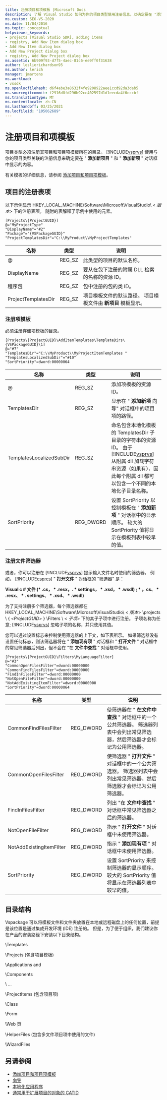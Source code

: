 ```yaml
---
title: 注册项目和项模板 |Microsoft Docs
description: 了解 Visual Studio 如何为你的项目类型使用注册信息，以确定要在 "添加新项目" 和 "添加新项" 对话框中显示的内容。
ms.custom: SEO-VS-2020
ms.date: 11/04/2016
ms.topic: conceptual
helpviewer_keywords:
- projects [Visual Studio SDK], adding items
- registry, Add New Item dialog box
- Add New Item dialog box
- Add New Project dialog box
- registry, Add New Project dialog box
ms.assetid: 6b909f93-d7f5-4aec-81c6-ee9ff0f31638
author: leslierichardson95
ms.author: lerich
manager: jmartens
ms.workload:
- vssdk
ms.openlocfilehash: d6f4abe3a8632f4fe9208922aee1ccd92da3dab5
ms.sourcegitcommit: f2916d8fd296b92cc402597d1d1eecda4f6cccbf
ms.translationtype: MT
ms.contentlocale: zh-CN
ms.lasthandoff: 03/25/2021
ms.locfileid: "105062689"
---
```

# <a name="registering-project-and-item-templates"></a>注册项目和项模板
项目类型必须注册其项目和项目项模板所在的目录。 [!INCLUDE[vsprvs](../../code-quality/includes/vsprvs_md.md)] 使用与你的项目类型关联的注册信息来确定要在 " **添加新项目** " 和 " **添加新项** " 对话框中显示的内容。

 有关模板的详细信息，请参阅 [添加项目和项目项模板](../../extensibility/internals/adding-project-and-project-item-templates.md)。

## <a name="registry-entries-for-projects"></a>项目的注册表项
 以下示例显示 HKEY_LOCAL_MACHINE\Software\Microsoft\VisualStudio\\ < *版本*> 下的注册表项。 随附的表解释了示例中使用的元素。

```
[Projects\{ProjectGUID}]
@="MyProjectType"
"DisplayName"="#2"
"Package"="{VSPackageGUID}"
"ProjectTemplatesDir"="C:\\MyProduct\\MyProjectTemplates"
```

|名称|类型|说明|
|----------|----------|-----------------|
|@|REG_SZ|此类型的项目的默认名称。|
|DisplayName|REG_SZ|要从在包下注册的附属 DLL 检索的名称的资源 ID。|
|程序包|REG_SZ|包中注册的包的类 ID。|
|ProjectTemplatesDir|REG_SZ|项目模板文件的默认路径。 项目模板文件由 **新项目** 模板显示。|

### <a name="registering-item-templates"></a>注册项模板
 必须注册存储项模板的目录。

```
[Projects\{ProjectGUID}\AddItemTemplates\TemplateDirs\{VSPackageGUID}\1]
@="#7"
"TemplatesDir"="C:\\MyProduct\\MyProjectItemTemplates "
"TemplatesLocalizedSubDir"="#10"
"SortPriority"=dword:00000064
```

| 名称 | 类型 | 说明 |
|--------------------------|-----------| - |
| @ | REG_SZ | 添加项模板的资源 ID。 |
| TemplatesDir | REG_SZ | 显示在 " **添加新项** 向导" 对话框中的项目项的路径。 |
| TemplatesLocalizedSubDir | REG_SZ | 命名包含本地化模板的 TemplatesDir 子目录的字符串的资源 ID。 由于 [!INCLUDE[vsprvs](../../code-quality/includes/vsprvs_md.md)] 从附属 dll 加载字符串资源（如果有），因此每个附属 dll 都可以包含一个不同的本地化子目录名称。 |
| SortPriority | REG_DWORD | 设置 SortPriority 以控制模板在 " **添加新项** " 对话框中的显示顺序。 较大的 SortPriority 值将显示在模板列表中较早的值。 |

### <a name="registering-file-filters"></a>注册文件筛选器
 或者，你可以注册在 [!INCLUDE[vsprvs](../../code-quality/includes/vsprvs_md.md)] 提示输入文件名时使用的筛选器。 例如， [!INCLUDE[csprcs](../../data-tools/includes/csprcs_md.md)] " **打开文件** " 对话框的 "筛选器" 是：

 **Visual c # 文件 (\* .cs， \* .resx，. \* settings， \* .xsd， \* .wsdl) ; \* 。cs、 \* .resx、 \* . settings、 \* .xsd、 \* .wsdl)**

 为了支持注册多个筛选器，每个筛选器都在 HKEY_LOCAL_MACHINE\Software\Microsoft\VisualStudio\\ < *版本*> \projects \\ { \<*ProjectGUID*> } \Filters \\ < *子项*> 下的其子子项中进行注册。 子项名称为任意; [!INCLUDE[vsprvs](../../code-quality/includes/vsprvs_md.md)] 忽略子项的名称，并只使用其值。

 您可以通过设置标志来控制使用筛选器的上下文，如下表所示。 如果筛选器没有设置任何标志，则该筛选器将在 " **添加现有项** " 对话框和 " **打开文件** " 对话框中的常见筛选器后列出，但不会在 "在 **文件中查找** " 对话框中使用。

```
[Projects\{ProjectGUID}\Filters\MyLanguageFilter]
@="#3"
"CommonOpenFilesFilter"=dword:00000000
"CommonFindFilesFilter"=dword:00000000
"FindInFilesFilter"=dword:00000000
"NotOpenFileFilter"=dword:00000000
"NotAddExistingItemFilter"=dword:00000000
"SortPriority"=dword:00000064
```

|名称|类型|说明|
|----------|----------|-----------------|
|CommonFindFilesFilter|REG_DWORD|使筛选器在 " **在文件中查找** " 对话框中的一个公共筛选器。 筛选器列表中会列出常见筛选器，然后筛选器才会标记为公用筛选器。|
|CommonOpenFilesFilter|REG_DWORD|使筛选器 " **打开文件** " 对话框中的一个公共筛选器。 筛选器列表中会列出常见筛选器，然后筛选器才会标记为公用筛选器。|
|FindInFilesFilter|REG_DWORD|列出 "在 **文件中查找** " 对话框中常见筛选器之后的筛选器。|
|NotOpenFileFilter|REG_DWORD|指示 " **打开文件** " 对话框中未使用筛选器。|
|NotAddExistingItemFilter|REG_DWORD|指示 " **添加现有项** " 对话框中未使用筛选器。|
|SortPriority|REG_DWORD|设置 SortPriority 来控制筛选器的显示顺序。 较大的 SortPriority 值将显示在筛选器列表中较早的值。|

## <a name="directory-structure"></a>目录结构
 Vspackage 可以将模板文件和文件夹放置在本地或远程磁盘上的任何位置，前提是该位置是通过集成开发环境 (IDE) 注册的。 但是，为了便于组织，我们建议你在产品的安装路径下安装以下目录结构。

 \Templates

 \Projects (包含项目模板) 

 \Applications and

 \Components

 \ ...

 \ProjectItems (包含项目项) 

 \Class

 \Form

 \Web 页

 \HelperFiles (包含多文件项目项中使用的文件) 

 \WizardFiles

## <a name="see-also"></a>另请参阅

- [添加项目和项目项模板](../../extensibility/internals/adding-project-and-project-item-templates.md)
- [向导](../../extensibility/internals/wizards.md)
- [本地化应用程序](../../ide/globalizing-and-localizing-applications.md)
- [通常用于扩展项目的对象的 CATID](../../extensibility/internals/catids-for-objects-that-are-typically-used-to-extend-projects.md)
